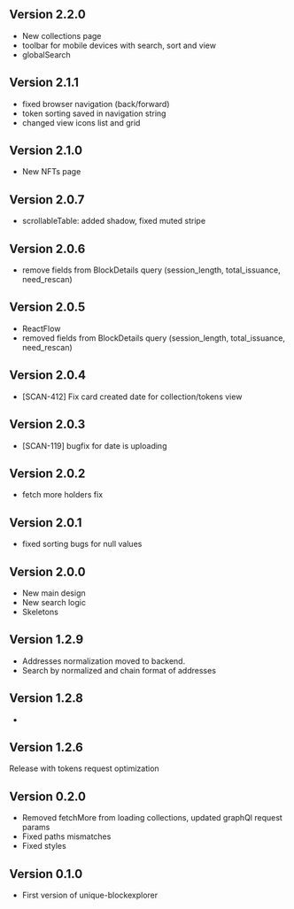 ## Version 2.2.0

- New collections page
- toolbar for mobile devices with search, sort and view
- globalSearch


## Version 2.1.1

- fixed browser navigation (back/forward)
- token sorting saved in navigation string
- changed view icons list and grid 

## Version 2.1.0

- New NFTs page

## Version 2.0.7

- scrollableTable: added shadow, fixed muted stripe

## Version 2.0.6

- remove fields from BlockDetails query (session_length, total_issuance, need_rescan)

## Version 2.0.5

- ReactFlow 
- removed fields from BlockDetails query (session_length, total_issuance, need_rescan)

## Version 2.0.4

- [SCAN-412] Fix card created date for collection/tokens view

## Version 2.0.3

- [SCAN-119] bugfix for date is uploading

## Version 2.0.2

- fetch more holders fix

## Version 2.0.1

- fixed sorting bugs for null values

## Version 2.0.0

- New main design
- New search logic
- Skeletons

## Version 1.2.9

- Addresses normalization moved to backend.
- Search by normalized and chain format of addresses

## Version 1.2.8

-

## Version 1.2.6

Release with tokens request optimization

## Version 0.2.0

- Removed fetchMore from loading collections, updated graphQl request params
- Fixed paths mismatches
- Fixed styles

## Version 0.1.0

- First version of unique-blockexplorer
